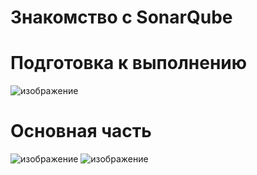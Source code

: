 Знакомство с SonarQube
===
Подготовка к выполнению 
===
![изображение](https://user-images.githubusercontent.com/60341565/168794472-5c11d0b5-cc60-4498-915d-243dab0c218d.png)

Основная часть
===
![изображение](https://user-images.githubusercontent.com/60341565/168844457-2a6ae4b3-5261-41ed-a83d-67b9543aea3e.png)
![изображение](https://user-images.githubusercontent.com/60341565/168844673-ce250ebd-1c39-4651-a53c-d63828b00fc0.png)
